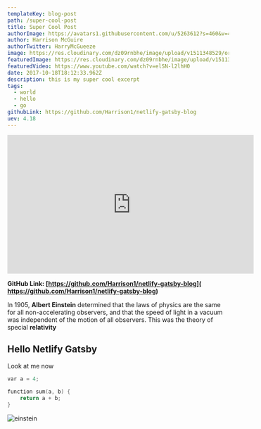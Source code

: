 ```yaml
---
templateKey: blog-post
path: /super-cool-post
title: Super Cool Post
authorImage: https://avatars1.githubusercontent.com/u/5263612?s=460&v=4
author: Harrison McGuire
authorTwitter: HarryMcGueeze
image: https://res.cloudinary.com/dz09rnbhe/image/upload/v1511348529/ori_qoyid7.jpg
featuredImage: https://res.cloudinary.com/dz09rnbhe/image/upload/v1511348529/ori_qoyid7.jpg
featuredVideo: https://www.youtube.com/watch?v=elSN-l2lhH0
date: 2017-10-18T18:12:33.962Z
description: this is my super cool excerpt
tags:
  - world
  - hello
  - go
githubLink: https://github.com/Harrison1/netlify-gatsby-blog
uev: 4.18
---
```

<iframe width="560" height="315" src="https://www.youtube.com/embed/elSN-l2lhH0" frameborder="0" allowfullscreen></iframe>

**GitHub Link: [https://github.com/Harrison1/netlify-gatsby-blog]( https://github.com/Harrison1/netlify-gatsby-blog)**

In 1905, **Albert Einstein** determined that the laws of physics are the same for all non-accelerating observers, and that the speed of light in a vacuum was independent of the motion of all observers. This was the theory of special **relativity**

## Hello Netlify Gatsby

Look at me now



```cpp
var a = 4;

function sum(a, b) {
    return a + b;
}
```

![einstein](/img/einstein.jpg)
